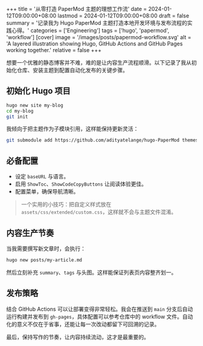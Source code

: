 +++
title = '从零打造 PaperMod 主题的理想工作流'
date = 2024-01-12T09:00:00+08:00
lastmod = 2024-01-12T09:00:00+08:00
draft = false
summary = '记录我为 Hugo PaperMod 主题打造本地开发环境与发布流程的实践心得。'
categories = ['Engineering']
tags = ['hugo', 'papermod', 'workflow']
[cover]
  image = '/images/posts/papermod-workflow.svg'
  alt = 'A layered illustration showing Hugo, GitHub Actions and GitHub Pages working together.'
  relative = false
+++

想要一个优雅的静态博客并不难，难的是让内容生产流程顺滑。以下记录了我从初始化仓库、安装主题到配置自动化发布的关键步骤。

## 初始化 Hugo 项目

```bash
hugo new site my-blog
cd my-blog
git init
```

我倾向于把主题作为子模块引用，这样能保持更新灵活：

```bash
git submodule add https://github.com/adityatelange/hugo-PaperMod themes/PaperMod
```

## 必备配置

- 设定 `baseURL` 与语言。
- 启用 `ShowToc`、`ShowCodeCopyButtons` 让阅读体验更佳。
- 配置菜单，确保导航清晰。

> 一个实用的小技巧：把自定义样式放在 `assets/css/extended/custom.css`，这样就不会与主题文件混淆。

## 内容生产节奏

当我需要撰写新文章时，会执行：

```bash
hugo new posts/my-article.md
```

然后立刻补充 `summary`、`tags` 与头图。这样能保证列表页内容整齐划一。

## 发布策略

结合 GitHub Actions 可以让部署变得非常轻松。我会在推送到 `main` 分支后自动运行构建并发布到 `gh-pages`，具体配置可以参考仓库中的 workflow 文件。自动化的意义不仅在于省事，还能让每一次改动都留下可回溯的记录。

最后，保持写作的节奏，让内容持续流动，这才是最重要的。
